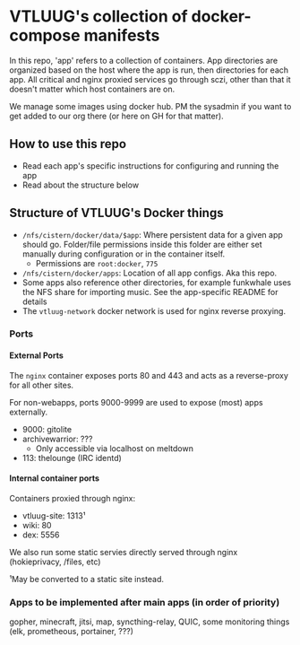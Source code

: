 # VTLUUG's collection of docker-compose manifests

In this repo, 'app' refers to a collection of containers. App directories are organized based on the host where the app is run, then directories for each app. All critical and nginx proxied services go through sczi, other than that it doesn't matter which host containers are on.

We manage some images using docker hub. PM the sysadmin if you want to get added to our org there (or here on GH for that matter).



## How to use this repo

* Read each app's specific instructions for configuring and running the app
* Read about the structure below



## Structure of VTLUUG's Docker things

* `/nfs/cistern/docker/data/$app`: Where persistent data for a given app should go. Folder/file permissions inside this folder are either set manually during configuration or in the container itself.
    * Permissions are `root:docker`, `775`
* `/nfs/cistern/docker/apps`: Location of all app configs. Aka this repo.
* Some apps also reference other directories, for example funkwhale uses the NFS share for importing music. See the app-specific README for details
* The `vtluug-network` docker network is used for nginx reverse proxying.


### Ports

#### External Ports

The `nginx` container exposes ports 80 and 443 and acts as a reverse-proxy for all other sites.

For non-webapps, ports 9000-9999 are used to expose (most) apps externally.
* 9000: gitolite
* archivewarrior: ???
    * Only accessible via localhost on meltdown
* 113: thelounge (IRC identd)

#### Internal container ports

Containers proxied through nginx:
* vtluug-site: 1313¹ 
* wiki: 80
* dex: 5556

We also run some static servies directly served through nginx (hokieprivacy, /files, etc)


¹May be converted to a static site instead.


### Apps to be implemented after main apps (in order of priority)
gopher, minecraft, jitsi, map, syncthing-relay, QUIC, some monitoring things (elk, prometheous, portainer, ???)
